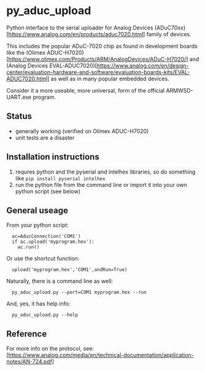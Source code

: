 # py_aduc_upload

Python interface to the serial uploader for Analog Devices (ADuC70xx)[https://www.analog.com/en/products/aduc7020.html] family of devices.

This includes the popular ADuC-7020 chip as found in development boards like the
(Olimex ADUC-H7020)[https://www.olimex.com/Products/ARM/AnalogDevices/ADuC-H7020/] and (Analog Devices EVAL-ADUC7020)[https://www.analog.com/en/design-center/evaluation-hardware-and-software/evaluation-boards-kits/EVAL-ADUC7020.html] as well as in many popular embedded devices.

Consider it a more useable, more universal, form of the official ARMWSD-UART.exe program.

## Status
   * generally working (verified on Olimex ADUC-H7020)
   * unit tests are a disaster

## Installation instructions
   1. requres python and the pyserial and intelhex libraries, so do something like
   ```pip install pyserial intelhex```
   2. run the python file from the command line or import it into your own python script (see below)

## General useage
From your python script:
```
  ac=AducConnection('COM1')
  if ac.upload('myprogram.hex'):
    ac.run()
```

Or use the shortcut function:
```
  upload('myprogram.hex','COM1',andRun=True)
```

Naturally, there is a command line as well:
```
  py_aduc_upload.py --port=COM1 myprogram.hex --run
```

And, yes, it has help info:
```
  py_aduc_upload.py --help
```

## Reference
For more info on the protocol, see:
    [https://www.analog.com/media/en/technical-documentation/application-notes/AN-724.pdf]